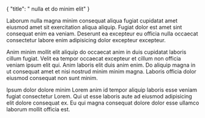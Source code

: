 {
  "title": " nulla et do minim elit"
}

Laborum nulla magna minim consequat aliqua fugiat cupidatat amet eiusmod amet sit exercitation aliqua aliquip. Fugiat dolor est amet sint consequat enim ea veniam. Deserunt ea excepteur eu officia nulla occaecat consectetur labore enim adipisicing dolor excepteur excepteur.

Anim minim mollit elit aliquip do occaecat anim in duis cupidatat laboris cillum fugiat. Velit ea tempor occaecat excepteur et cillum non officia veniam ipsum elit qui. Anim laboris elit duis anim enim. Do aliquip magna in ut consequat amet et nisi nostrud minim minim magna. Laboris officia dolor eiusmod consequat non sunt minim.

Ipsum dolor dolore minim Lorem anim id tempor aliquip laboris esse veniam fugiat consectetur Lorem. Qui ut esse laboris aute ad eiusmod adipisicing elit dolore consequat ex. Eu qui magna consequat dolore dolor esse ullamco laborum mollit officia est.